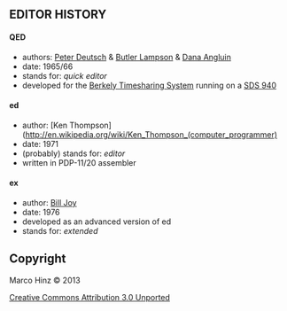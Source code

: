 EDITOR HISTORY
--------------

#### QED

- authors: [Peter Deutsch](http://en.wikipedia.org/wiki/L_Peter_Deutsch) & [Butler Lampson](http://en.wikipedia.org/wiki/Butler_Lampson) & [Dana Angluin](http://en.wikipedia.org/wiki/Dana_Angluin)
- date: 1965/66
- stands for: _quick editor_
- developed for the [Berkely Timesharing System](http://en.wikipedia.org/wiki/Berkeley_Timesharing_System) running on a [SDS 940](http://en.wikipedia.org/wiki/SDS_940)

#### ed

- author: [Ken Thompson](http://en.wikipedia.org/wiki/Ken_Thompson_(computer_programmer)
- date: 1971
- (probably) stands for: _editor_
- written in PDP-11/20 assembler

#### ex

- author: [Bill Joy](http://en.wikipedia.org/wiki/Bill_Joy)
- date: 1976
- developed as an advanced version of ed
- stands for: _extended_

Copyright
---------

Marco Hinz © 2013

[Creative Commons Attribution 3.0 Unported](http://creativecommons.org/licenses/by/3.0/legalcode)
